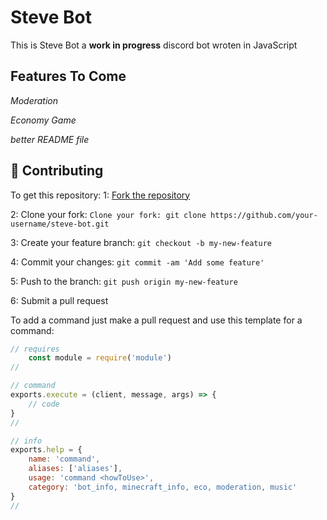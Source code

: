 # Steve Bot

This is Steve Bot a **work in progress** discord bot wroten in JavaScript

## Features To Come
*Moderation*

*Economy Game*

*better README file*

## 🤝 Contributing

To get this repository: 
1: [Fork the repository](https://github.com/Hyphon-Dev/steve-bot/fork)

2: Clone your fork: `Clone your fork: git clone https://github.com/your-username/steve-bot.git`

3: Create your feature branch: `git checkout -b my-new-feature`

4: Commit your changes: `git commit -am 'Add some feature'`

5: Push to the branch: `git push origin my-new-feature`

6: Submit a pull request

To add a command just make a pull request and use this template for a command:
```js
// requires
    const module = require('module')
//

// command
exports.execute = (client, message, args) => {
    // code
}
//

// info
exports.help = {
    name: 'command',
    aliases: ['aliases'],
    usage: 'command <howToUse>',
    category: 'bot_info, minecraft_info, eco, moderation, music'
}
//
```
